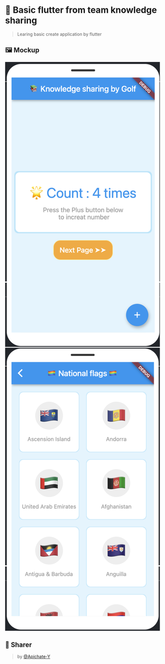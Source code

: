 # :iphone: Basic flutter from team knowledge sharing
> Learing basic create application by flutter

## :framed_picture: Mockup
<img src="./example/images/firstPage.png">
<img src="./example/images/secondPage.png">

## :santa: Sharer
> by [@Apichate-Y](https://github.com/Apichate-Y)

